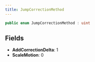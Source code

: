 ```yaml
---
title: JumpCorrectionMethod
---
```


```csharp
public enum JumpCorrectionMethod : uint
```

## Fields

- **AddCorrectionDelta**: 1
- **ScaleMotion**: 0

